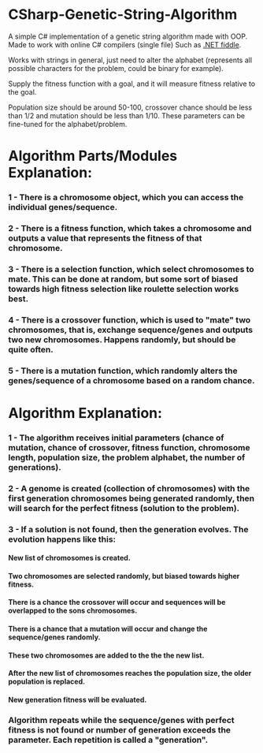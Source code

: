 # CSharp-Genetic-String-Algorithm
A simple C# implementation of a genetic string algorithm made with OOP. Made to work with online C# compilers (single file)
Such as [.NET fiddle](https://dotnetfiddle.net/).

Works with strings in general, just need to alter the alphabet (represents all possible characters for the problem, could be binary for example).

Supply the fitness function with a goal, and it will measure fitness relative to the goal.

Population size should be around 50-100, crossover chance should be less than 1/2 and mutation should be less than 1/10. These parameters can be fine-tuned for the alphabet/problem.

# Algorithm Parts/Modules Explanation:

### 1 - There is a chromosome object, which you can access the individual genes/sequence.
### 2 - There is a fitness function, which takes a chromosome and outputs a value that represents the fitness of that chromosome.
### 3 - There is a selection function, which select chromosomes to mate. This can be done at random, but some sort of biased towards high fitness selection like roulette selection works best.
### 4 - There is a crossover function, which is used to "mate" two chromosomes, that is, exchange sequence/genes and outputs two new chromosomes. Happens randomly, but should be quite often.
### 5 - There is a mutation function, which randomly alters the genes/sequence of a chromosome based on a random chance.



# Algorithm Explanation:

### 1 - The algorithm receives initial parameters (chance of mutation, chance of crossover, fitness function, chromosome length, population size, the problem alphabet, the number of generations).

### 2 - A genome is created (collection of chromosomes) with the first generation chromosomes being generated randomly, then will search for the perfect fitness (solution to the problem).

### 3 - If a solution is not found, then the generation evolves. The evolution happens like this: 
#### New list of chromosomes is created.
#### Two chromosomes are selected randomly, but biased towards higher fitness.
#### There is a chance the crossover will occur and sequences will be overlapped to the sons chromosomes.
#### There is a chance that a mutation will occur and change the sequence/genes randomly.
#### These two chromosomes are added to the the the new list.
#### After the new list of chromosomes reaches the population size, the older population is replaced.
#### New generation fitness will be evaluated.
### Algorithm repeats while the sequence/genes with perfect fitness is not found or number of generation exceeds the parameter. Each repetition is called a "generation". 
